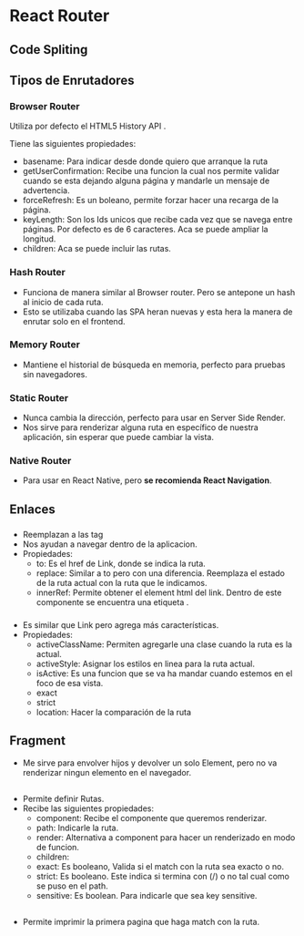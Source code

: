 # React Router

## Code Spliting

## Tipos de Enrutadores

### Browser Router

Utiliza por defecto el HTML5 History API .

Tiene las siguientes propiedades:

* basename: Para indicar desde donde quiero que arranque la ruta
* getUserConfirmation: Recibe una funcion la cual nos permite validar cuando se esta dejando alguna página y mandarle un mensaje de advertencia.
* forceRefresh: Es un boleano, permite forzar hacer una recarga de la página. 
* keyLength: Son los Ids unicos que recibe cada vez que se navega entre páginas. Por defecto es de 6 caracteres. Aca se puede ampliar la longitud.
* children: Aca se puede incluir las rutas.

### Hash Router

* Funciona de manera similar al Browser router. Pero se antepone un hash al inicio de cada ruta.
* Esto se utilizaba cuando las SPA heran nuevas y esta hera la manera de enrutar solo en el frontend.

### Memory Router

* Mantiene el historial de búsqueda en memoria, perfecto para pruebas sin navegadores.

### Static Router

* Nunca cambia la dirección, perfecto para usar en Server Side Render.
* Nos sirve para renderizar alguna ruta en específico de nuestra aplicación, sin esperar que puede cambiar la vista.

### Native Router

* Para usar en React Native, pero **se recomienda React Navigation**.

## Enlaces

### <Link>

* Reemplazan a las tag <a>
* Nos ayudan a navegar dentro de la aplicacion.
* Propiedades:
  * to: Es el href de Link, donde se indica la ruta.
  * replace: Similar a to pero con una diferencia. Reemplaza el estado de la ruta actual con la ruta que le indicamos.
  * innerRef: Permite obtener el element html del link. Dentro de este componente se encuentra una etiqueta <a>.

### <NavLink>

* Es similar que Link pero agrega más características.
* Propiedades:
  * activeClassName: Permiten agregarle una clase cuando la ruta es la actual.
  * activeStyle: Asignar los estilos en linea para la ruta actual.
  * isActive: Es una funcion que se va ha mandar cuando estemos en el foco de esa vista.
  * exact
  * strict
  * location: Hacer la comparación de la ruta

## Fragment

* Me sirve para envolver hijos y devolver un solo Element, pero no va renderizar ningun elemento en el navegador.

## <Route>

* Permite definir Rutas.
* Recibe las siguientes propiedades:
  * component: Recibe el componente que queremos renderizar.
  * path: Indicarle la ruta.
  * render: Alternativa a component para hacer un renderizado en modo de funcion.
  * children: 
  * exact: Es booleano, Valida si el match con la ruta sea exacto o no.
  * strict: Es booleano. Este indica si termina con (/) o no tal cual como se puso en el path.
  * sensitive: Es boolean. Para indicarle que sea key sensitive.

## <Switch>

* Permite imprimir la primera pagina que haga match con la ruta.